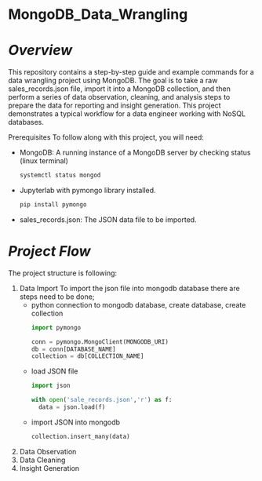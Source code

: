 # MongoDB_Data_Wrangling
# *Overview*

This repository contains a step-by-step guide and example commands for a data wrangling project using MongoDB. The goal is
to take a raw sales_records.json file, import it into a MongoDB collection, and then perform a series of data observation,
cleaning, and analysis steps to prepare the data for reporting and insight generation. This project demonstrates a typical
workflow for a data engineer working with NoSQL databases.

Prerequisites
To follow along with this project, you will need:
- MongoDB: A running instance of a MongoDB server by checking status (linux terminal)
  ```bash
  systemctl status mongod 
- Jupyterlab with pymongo library installed.
  ```bash
  pip install pymongo
- sales_records.json: The JSON data file to be imported.
  
# *Project Flow*
The project structure is following:
1. Data Import
   To import the json file into mongodb database there are steps need to be done;
   - python connection to mongodb database, create database, create collection
     ```python
     import pymongo

     conn = pymongo.MongoClient(MONGODB_URI)
     db = conn[DATABASE_NAME]
     collection = db[COLLECTION_NAME]
   - load JSON file
     ```python
     import json

     with open('sale_records.json','r') as f:
       data = json.load(f)

   - import JSON into mongodb
     ``` python
     collection.insert_many(data)
3. Data Observation
4. Data Cleaning
5. Insight Generation

